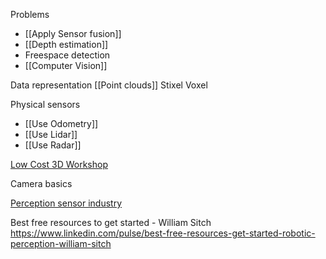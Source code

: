 
Problems
* [[Apply Sensor fusion]]
* [[Depth estimation]]
* Freespace detection
* [[Computer Vision]]

Data representation
[[Point clouds]]
Stixel
Voxel

Physical sensors
* [[Use Odometry]]
* [[Use Lidar]]
* [[Use Radar]]

[Low Cost 3D Workshop](https://lc3d.fbk.eu/)

Camera basics

[Perception sensor industry](https://www.linkedin.com/posts/open-source-robotics-foundation_lidar-radar-depthsensors-activity-7039280322772959232-iNw9?utm_source=share&utm_medium=member_android)

Best free resources to get started - William Sitch
https://www.linkedin.com/pulse/best-free-resources-get-started-robotic-perception-william-sitch
